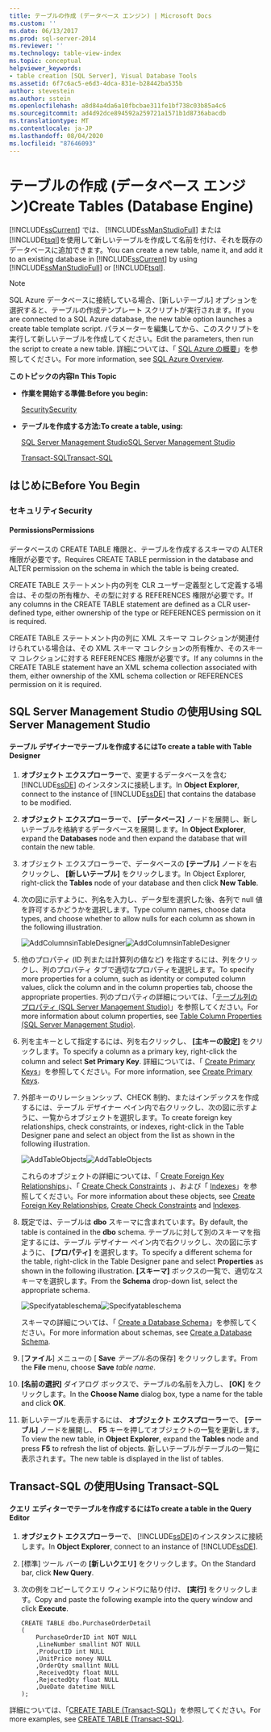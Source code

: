 ```yaml
---
title: テーブルの作成 (データベース エンジン) | Microsoft Docs
ms.custom: ''
ms.date: 06/13/2017
ms.prod: sql-server-2014
ms.reviewer: ''
ms.technology: table-view-index
ms.topic: conceptual
helpviewer_keywords:
- table creation [SQL Server], Visual Database Tools
ms.assetid: 6f7c6ac5-e6d3-4dca-831e-b28442ba535b
author: stevestein
ms.author: sstein
ms.openlocfilehash: a8d84a4da6a10fbcbae311fe1bf738c03b85a4c6
ms.sourcegitcommit: ad4d92dce894592a259721a1571b1d8736abacdb
ms.translationtype: MT
ms.contentlocale: ja-JP
ms.lasthandoff: 08/04/2020
ms.locfileid: "87646093"
---
```

# <a name="create-tables-database-engine"></a><span data-ttu-id="622be-102">テーブルの作成 (データベース エンジン)</span><span class="sxs-lookup"><span data-stu-id="622be-102">Create Tables (Database Engine)</span></span>
  <span data-ttu-id="622be-103">[!INCLUDE[ssCurrent](../../includes/sscurrent-md.md)] では、 [!INCLUDE[ssManStudioFull](../../includes/ssmanstudiofull-md.md)] または [!INCLUDE[tsql](../../includes/tsql-md.md)]を使用して新しいテーブルを作成して名前を付け、それを既存のデータベースに追加できます。</span><span class="sxs-lookup"><span data-stu-id="622be-103">You can create a new table, name it, and add it to an existing database in [!INCLUDE[ssCurrent](../../includes/sscurrent-md.md)] by using [!INCLUDE[ssManStudioFull](../../includes/ssmanstudiofull-md.md)] or [!INCLUDE[tsql](../../includes/tsql-md.md)].</span></span>

> [!NOTE]
>  <span data-ttu-id="622be-104">SQL Azure データベースに接続している場合、[新しいテーブル] オプションを選択すると、テーブルの作成テンプレート スクリプトが実行されます。</span><span class="sxs-lookup"><span data-stu-id="622be-104">If you are connected to a SQL Azure database, the new table option launches a create table template script.</span></span> <span data-ttu-id="622be-105">パラメーターを編集してから、このスクリプトを実行して新しいテーブルを作成してください。</span><span class="sxs-lookup"><span data-stu-id="622be-105">Edit the parameters, then run the script to create a new table.</span></span> <span data-ttu-id="622be-106">詳細については、「 [SQL Azure の概要](https://microsoft.sharepoint.com/sites/infopedia_g01/pages/cards/azure-sql-database.aspx)」を参照してください。</span><span class="sxs-lookup"><span data-stu-id="622be-106">For more information, see [SQL Azure Overview](https://microsoft.sharepoint.com/sites/infopedia_g01/pages/cards/azure-sql-database.aspx).</span></span>

 <span data-ttu-id="622be-107">**このトピックの内容**</span><span class="sxs-lookup"><span data-stu-id="622be-107">**In This Topic**</span></span>

-   <span data-ttu-id="622be-108">**作業を開始する準備:**</span><span class="sxs-lookup"><span data-stu-id="622be-108">**Before you begin:**</span></span>

     [<span data-ttu-id="622be-109">Security</span><span class="sxs-lookup"><span data-stu-id="622be-109">Security</span></span>](#Security)

-   <span data-ttu-id="622be-110">**テーブルを作成する方法:**</span><span class="sxs-lookup"><span data-stu-id="622be-110">**To create a table, using:**</span></span>

     [<span data-ttu-id="622be-111">SQL Server Management Studio</span><span class="sxs-lookup"><span data-stu-id="622be-111">SQL Server Management Studio</span></span>](#SSMSProcedure)

     [<span data-ttu-id="622be-112">Transact-SQL</span><span class="sxs-lookup"><span data-stu-id="622be-112">Transact-SQL</span></span>](#TsqlProcedure)

##  <a name="before-you-begin"></a><a name="BeforeYouBegin"></a> <span data-ttu-id="622be-113">はじめに</span><span class="sxs-lookup"><span data-stu-id="622be-113">Before You Begin</span></span>

###  <a name="security"></a><a name="Security"></a> <span data-ttu-id="622be-114">セキュリティ</span><span class="sxs-lookup"><span data-stu-id="622be-114">Security</span></span>

####  <a name="permissions"></a><a name="Permissions"></a> <span data-ttu-id="622be-115">Permissions</span><span class="sxs-lookup"><span data-stu-id="622be-115">Permissions</span></span>
 <span data-ttu-id="622be-116">データベースの CREATE TABLE 権限と、テーブルを作成するスキーマの ALTER 権限が必要です。</span><span class="sxs-lookup"><span data-stu-id="622be-116">Requires CREATE TABLE permission in the database and ALTER permission on the schema in which the table is being created.</span></span>

 <span data-ttu-id="622be-117">CREATE TABLE ステートメント内の列を CLR ユーザー定義型として定義する場合は、その型の所有権か、その型に対する REFERENCES 権限が必要です。</span><span class="sxs-lookup"><span data-stu-id="622be-117">If any columns in the CREATE TABLE statement are defined as a CLR user-defined type, either ownership of the type or REFERENCES permission on it is required.</span></span>

 <span data-ttu-id="622be-118">CREATE TABLE ステートメント内の列に XML スキーマ コレクションが関連付けられている場合は、その XML スキーマ コレクションの所有権か、そのスキーマ コレクションに対する REFERENCES 権限が必要です。</span><span class="sxs-lookup"><span data-stu-id="622be-118">If any columns in the CREATE TABLE statement have an XML schema collection associated with them, either ownership of the XML schema collection or REFERENCES permission on it is required.</span></span>

##  <a name="using-sql-server-management-studio"></a><a name="SSMSProcedure"></a> <span data-ttu-id="622be-119">SQL Server Management Studio の使用</span><span class="sxs-lookup"><span data-stu-id="622be-119">Using SQL Server Management Studio</span></span>

#### <a name="to-create-a-table-with-table-designer"></a><span data-ttu-id="622be-120">テーブル デザイナーでテーブルを作成するには</span><span class="sxs-lookup"><span data-stu-id="622be-120">To create a table with Table Designer</span></span>

1.  <span data-ttu-id="622be-121">**オブジェクト エクスプローラー**で、変更するデータベースを含む [!INCLUDE[ssDE](../../includes/ssde-md.md)] のインスタンスに接続します。</span><span class="sxs-lookup"><span data-stu-id="622be-121">In **Object Explorer**, connect to the instance of [!INCLUDE[ssDE](../../includes/ssde-md.md)] that contains the database to be modified.</span></span>

2.  <span data-ttu-id="622be-122">**オブジェクト エクスプローラー**で、 **[データベース]** ノードを展開し、新しいテーブルを格納するデータベースを展開します。</span><span class="sxs-lookup"><span data-stu-id="622be-122">In **Object Explorer**, expand the **Databases** node and then expand the database that will contain the new table.</span></span>

3.  <span data-ttu-id="622be-123">オブジェクト エクスプローラーで、データベースの **[テーブル]** ノードを右クリックし、 **[新しいテーブル]** をクリックします。</span><span class="sxs-lookup"><span data-stu-id="622be-123">In Object Explorer, right-click the **Tables** node of your database and then click **New Table**.</span></span>

4.  <span data-ttu-id="622be-124">次の図に示すように、列名を入力し、データ型を選択した後、各列で null 値を許可するかどうかを選択します。</span><span class="sxs-lookup"><span data-stu-id="622be-124">Type column names, choose data types, and choose whether to allow nulls for each column as shown in the following illustration.</span></span>

     <span data-ttu-id="622be-125">![AddColumnsinTableDesigner](../../database-engine/media/addcolumnsintabledesigner.gif "AddColumnsinTableDesigner")</span><span class="sxs-lookup"><span data-stu-id="622be-125">![AddColumnsinTableDesigner](../../database-engine/media/addcolumnsintabledesigner.gif "AddColumnsinTableDesigner")</span></span>

5.  <span data-ttu-id="622be-126">他のプロパティ (ID 列または計算列の値など) を指定するには、列をクリックし、列のプロパティ タブで適切なプロパティを選択します。</span><span class="sxs-lookup"><span data-stu-id="622be-126">To specify more properties for a column, such as identity or computed column values, click the column and in the column properties tab, choose the appropriate properties.</span></span> <span data-ttu-id="622be-127">列のプロパティの詳細については、「[テーブル列のプロパティ &#40;SQL Server Management Studio&#41;](table-column-properties-sql-server-management-studio.md)」を参照してください。</span><span class="sxs-lookup"><span data-stu-id="622be-127">For more information about column properties, see [Table Column Properties &#40;SQL Server Management Studio&#41;](table-column-properties-sql-server-management-studio.md).</span></span>

6.  <span data-ttu-id="622be-128">列を主キーとして指定するには、列を右クリックし、 **[主キーの設定]** をクリックします。</span><span class="sxs-lookup"><span data-stu-id="622be-128">To specify a column as a primary key, right-click the column and select **Set Primary Key**.</span></span> <span data-ttu-id="622be-129">詳細については、「 [Create Primary Keys](../tables/create-primary-keys.md)」を参照してください。</span><span class="sxs-lookup"><span data-stu-id="622be-129">For more information, see [Create Primary Keys](../tables/create-primary-keys.md).</span></span>

7.  <span data-ttu-id="622be-130">外部キーのリレーションシップ、CHECK 制約、またはインデックスを作成するには、テーブル デザイナー ペイン内で右クリックし、次の図に示すように、一覧からオブジェクトを選択します。</span><span class="sxs-lookup"><span data-stu-id="622be-130">To create foreign key relationships, check constraints, or indexes, right-click in the Table Designer pane and select an object from the list as shown in the following illustration.</span></span>

     <span data-ttu-id="622be-131">![AddTableObjects](../../database-engine/media/addtableobjects.gif "AddTableObjects")</span><span class="sxs-lookup"><span data-stu-id="622be-131">![AddTableObjects](../../database-engine/media/addtableobjects.gif "AddTableObjects")</span></span>

     <span data-ttu-id="622be-132">これらのオブジェクトの詳細については、「 [Create Foreign Key Relationships](../tables/create-foreign-key-relationships.md)」、「 [Create Check Constraints](../tables/create-check-constraints.md) 」、および「 [Indexes](../indexes/indexes.md)」を参照してください。</span><span class="sxs-lookup"><span data-stu-id="622be-132">For more information about these objects, see [Create Foreign Key Relationships](../tables/create-foreign-key-relationships.md), [Create Check Constraints](../tables/create-check-constraints.md) and [Indexes](../indexes/indexes.md).</span></span>

8.  <span data-ttu-id="622be-133">既定では、テーブルは **dbo** スキーマに含まれています。</span><span class="sxs-lookup"><span data-stu-id="622be-133">By default, the table is contained in the **dbo** schema.</span></span> <span data-ttu-id="622be-134">テーブルに対して別のスキーマを指定するには、テーブル デザイナー ペイン内で右クリックし、次の図に示すように、 **[プロパティ]** を選択します。</span><span class="sxs-lookup"><span data-stu-id="622be-134">To specify a different schema for the table, right-click in the Table Designer pane and select **Properties** as shown in the following illustration.</span></span> <span data-ttu-id="622be-135">**[スキーマ]** ボックスの一覧で、適切なスキーマを選択します。</span><span class="sxs-lookup"><span data-stu-id="622be-135">From the **Schema** drop-down list, select the appropriate schema.</span></span>

     <span data-ttu-id="622be-136">![Specifyatableschema](../../database-engine/media/specifyatableschema.gif "Specifyatableschema")</span><span class="sxs-lookup"><span data-stu-id="622be-136">![Specifyatableschema](../../database-engine/media/specifyatableschema.gif "Specifyatableschema")</span></span>

     <span data-ttu-id="622be-137">スキーマの詳細については、「 [Create a Database Schema](../security/authentication-access/create-a-database-schema.md)」を参照してください。</span><span class="sxs-lookup"><span data-stu-id="622be-137">For more information about schemas, see [Create a Database Schema](../security/authentication-access/create-a-database-schema.md).</span></span>

9. <span data-ttu-id="622be-138">[**ファイル**] メニューの [ **Save** *テーブル名*の保存] をクリックします。</span><span class="sxs-lookup"><span data-stu-id="622be-138">From the **File** menu, choose **Save** *table name*.</span></span>

10. <span data-ttu-id="622be-139">**[名前の選択]** ダイアログ ボックスで、テーブルの名前を入力し、 **[OK]** をクリックします。</span><span class="sxs-lookup"><span data-stu-id="622be-139">In the **Choose Name** dialog box, type a name for the table and click **OK**.</span></span>

11. <span data-ttu-id="622be-140">新しいテーブルを表示するには、 **オブジェクト エクスプローラー**で、 **[テーブル]** ノードを展開し、 **F5** キーを押してオブジェクトの一覧を更新します。</span><span class="sxs-lookup"><span data-stu-id="622be-140">To view the new table, in **Object Explorer**, expand the **Tables** node and press **F5** to refresh the list of objects.</span></span> <span data-ttu-id="622be-141">新しいテーブルがテーブルの一覧に表示されます。</span><span class="sxs-lookup"><span data-stu-id="622be-141">The new table is displayed in the list of tables.</span></span>

##  <a name="using-transact-sql"></a><a name="TsqlProcedure"></a> <span data-ttu-id="622be-142">Transact-SQL の使用</span><span class="sxs-lookup"><span data-stu-id="622be-142">Using Transact-SQL</span></span>

#### <a name="to-create-a-table-in-the-query-editor"></a><span data-ttu-id="622be-143">クエリ エディターでテーブルを作成するには</span><span class="sxs-lookup"><span data-stu-id="622be-143">To create a table in the Query Editor</span></span>

1.  <span data-ttu-id="622be-144">**オブジェクト エクスプローラー**で、 [!INCLUDE[ssDE](../../includes/ssde-md.md)]のインスタンスに接続します。</span><span class="sxs-lookup"><span data-stu-id="622be-144">In **Object Explorer**, connect to an instance of [!INCLUDE[ssDE](../../includes/ssde-md.md)].</span></span>

2.  <span data-ttu-id="622be-145">[標準] ツール バーの **[新しいクエリ]** をクリックします。</span><span class="sxs-lookup"><span data-stu-id="622be-145">On the Standard bar, click **New Query**.</span></span>

3.  <span data-ttu-id="622be-146">次の例をコピーしてクエリ ウィンドウに貼り付け、 **[実行]** をクリックします。</span><span class="sxs-lookup"><span data-stu-id="622be-146">Copy and paste the following example into the query window and click **Execute**.</span></span>

    ```
    CREATE TABLE dbo.PurchaseOrderDetail
    (
        PurchaseOrderID int NOT NULL
        ,LineNumber smallint NOT NULL
        ,ProductID int NULL
        ,UnitPrice money NULL
        ,OrderQty smallint NULL
        ,ReceivedQty float NULL
        ,RejectedQty float NULL
        ,DueDate datetime NULL
    );
    ```

 <span data-ttu-id="622be-147">詳細については、「[CREATE TABLE &#40;Transact-SQL&#41;](/sql/t-sql/statements/create-table-transact-sql)」を参照してください。</span><span class="sxs-lookup"><span data-stu-id="622be-147">For more examples, see [CREATE TABLE &#40;Transact-SQL&#41;](/sql/t-sql/statements/create-table-transact-sql).</span></span>


